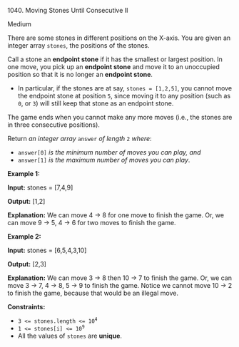 1040\. Moving Stones Until Consecutive II

Medium

There are some stones in different positions on the X-axis. You are given an integer array `stones`, the positions of the stones.

Call a stone an **endpoint stone** if it has the smallest or largest position. In one move, you pick up an **endpoint stone** and move it to an unoccupied position so that it is no longer an **endpoint stone**.

*   In particular, if the stones are at say, `stones = [1,2,5]`, you cannot move the endpoint stone at position `5`, since moving it to any position (such as `0`, or `3`) will still keep that stone as an endpoint stone.

The game ends when you cannot make any more moves (i.e., the stones are in three consecutive positions).

Return _an integer array_ `answer` _of length_ `2` _where_:

*   `answer[0]` _is the minimum number of moves you can play, and_
*   `answer[1]` _is the maximum number of moves you can play_.

**Example 1:**

**Input:** stones = [7,4,9]

**Output:** [1,2]

**Explanation:** We can move 4 -> 8 for one move to finish the game. Or, we can move 9 -> 5, 4 -> 6 for two moves to finish the game.

**Example 2:**

**Input:** stones = [6,5,4,3,10]

**Output:** [2,3]

**Explanation:** We can move 3 -> 8 then 10 -> 7 to finish the game. Or, we can move 3 -> 7, 4 -> 8, 5 -> 9 to finish the game. Notice we cannot move 10 -> 2 to finish the game, because that would be an illegal move.

**Constraints:**

*   <code>3 <= stones.length <= 10<sup>4</sup></code>
*   <code>1 <= stones[i] <= 10<sup>9</sup></code>
*   All the values of `stones` are **unique**.